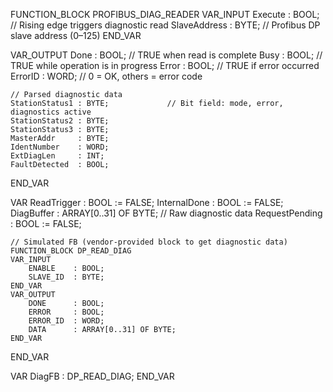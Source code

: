 FUNCTION_BLOCK PROFIBUS_DIAG_READER
VAR_INPUT
    Execute        : BOOL;             // Rising edge triggers diagnostic read
    SlaveAddress   : BYTE;             // Profibus DP slave address (0–125)
END_VAR

VAR_OUTPUT
    Done           : BOOL;             // TRUE when read is complete
    Busy           : BOOL;             // TRUE while operation is in progress
    Error          : BOOL;             // TRUE if error occurred
    ErrorID        : WORD;             // 0 = OK, others = error code

    // Parsed diagnostic data
    StationStatus1 : BYTE;             // Bit field: mode, error, diagnostics active
    StationStatus2 : BYTE;
    StationStatus3 : BYTE;
    MasterAddr     : BYTE;
    IdentNumber    : WORD;
    ExtDiagLen     : INT;
    FaultDetected  : BOOL;
END_VAR

VAR
    ReadTrigger     : BOOL := FALSE;
    InternalDone    : BOOL := FALSE;
    DiagBuffer      : ARRAY[0..31] OF BYTE;  // Raw diagnostic data
    RequestPending  : BOOL := FALSE;

    // Simulated FB (vendor-provided block to get diagnostic data)
    FUNCTION_BLOCK DP_READ_DIAG
    VAR_INPUT
        ENABLE    : BOOL;
        SLAVE_ID  : BYTE;
    END_VAR
    VAR_OUTPUT
        DONE      : BOOL;
        ERROR     : BOOL;
        ERROR_ID  : WORD;
        DATA      : ARRAY[0..31] OF BYTE;
    END_VAR
END_VAR

VAR
    DiagFB : DP_READ_DIAG;
END_VAR
